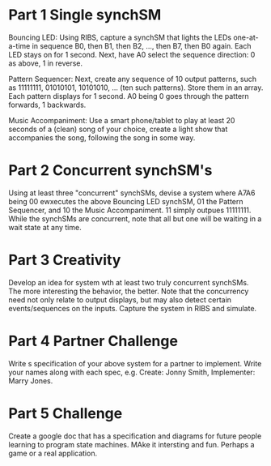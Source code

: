 # Part 1 Single synchSM

Bouncing LED: Using RIBS, capture a synchSM that lights the LEDs one-at-a-time in sequence B0, then B1, then B2, ..., then B7, then B0 again. Each LED stays on for 1 second. Next, have A0 select the sequence direction: 0 as above, 1 in reverse.

Pattern Sequencer: Next, create any sequence of 10 output patterns, such as 11111111, 01010101, 10101010, ... (ten such patterns). Store them in an array. Each pattern displays for 1 second. A0 being 0 goes through the pattern forwards, 1 backwards.

Music Accompaniment: Use a smart phone/tablet to play at least 20 seconds of a (clean) song of your choice, create a light show that accompanies the song, following the song in some way.

# Part 2 Concurrent synchSM's

Using at least three "concurrent" synchSMs, devise a system where A7A6 being 00 ewxecutes the above Bouncing LED synchSM, 01 the Pattern Sequencer, and 10 the Music Accompaniment. 11 simply outpues 11111111. While the synchSMs are concurrent, note that all but one will be waiting in a wait state at any time.

# Part 3 Creativity

Develop an idea for system wth at least two truly concurrent synchSMs. The more interesting the behavior, the better. Note that the concurrency need not only relate to output displays, but may also detect certain events/sequences on the inputs. Capture the system in RIBS and simulate.

# Part 4 Partner Challenge

Write s specification of your above system for a partner to implement. Write your names along with each spec, e.g. Create: Jonny Smith, Implementer: Marry Jones.

# Part 5 Challenge

Create a google doc that has a specification and diagrams for future people learning to program state machines. MAke it intersting and fun. Perhaps a game or a real application.
